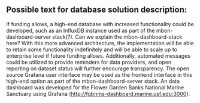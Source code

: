 ## Possible text for database solution description:


If funding allows, a high-end database with increased functionality could be developed, such as an InfluxDB instance used as part of the mbon-dashboard-server stack(?). Can we explain the mbon-dashboard-stack here? With this more advanced architecture, the implementation will be able to retain some functionality indefinitely and will be able to scale up to enterprise level if future funding allows. Additionally, automated messages could be utilized to provide reminders for data providers, and open reporting on dataset status will further encourage transparency. The open source Grafana user interface may be used as the frontend interface in this high-end option as part of the mbon-dashboard-server stack. An data dashboard was developed for the Flower Garden Banks National Marine Sanctuary using Grafana (http://fgbnms-dashboard.marine.usf.edu:3000).

